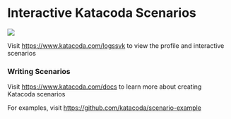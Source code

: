 # Interactive Katacoda Scenarios

[![](http://shields.katacoda.com/katacoda/logssvk/count.svg)](https://www.katacoda.com/logssvk "Get your profile on Katacoda.com")

Visit https://www.katacoda.com/logssvk to view the profile and interactive scenarios

### Writing Scenarios
Visit https://www.katacoda.com/docs to learn more about creating Katacoda scenarios

For examples, visit https://github.com/katacoda/scenario-example
